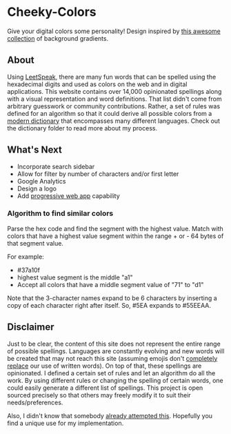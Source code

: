 # Cheeky-Colors
Give your digital colors some personality! Design inspired by [this awesome collection](https://github.com/webkul/coolhue) of background gradients.

## About
Using [LeetSpeak](https://en.wikipedia.org/wiki/Leet), there are many fun words that can be spelled using the hexadecimal digits and used as colors on the web and in digital applications. This website contains over 14,000 opinionated spellings along with a visual representation and word definitions. That list didn't come from arbitrary guesswork or community contributions. Rather, a set of rules was defined for an algorithm so that it could derive all possible colors from a [modern dictionary](https://dumps.wikimedia.org/enwiktionary/20170620/) that encompasses many different languages. Check out the dictionary folder to read more about my process.

 ## What's Next
  * Incorporate search sidebar
  * Allow for filter by number of characters and/or first letter
  * Google Analytics
  * Design a logo
  * Add [progressive web app](https://developers.google.com/web/fundamentals/engage-and-retain/web-app-manifest/) capability

### Algorithm to find similar colors
Parse the hex code and find the segment with the highest value. Match with colors that have a highest value segment within the range + or - 64 bytes of that segment value.

For example:
 * #37a10f
 * highest value segment is the middle "a1"
 * Accept all colors that have a middle segment value of "71" to "d1"
 
 Note that the 3-character names expand to be 6 characters by inserting a copy of each character right after itself. So, #5EA expands to #55EEAA. 
 
## Disclaimer
Just to be clear, the content of this site does not represent the entire range of possible spellings. Languages are constantly evolving and new words will be created that may not reach this site (assuming emojis don't [completely replace](https://www.thesocialclinic.com/are-emojis-replacing-words/) our use of written words). On top of that, these spellings are opinionated. I defined a certain set of rules and let an algorithm do all the work. By using different rules or changing the spelling of certain words, one could easily generate a different list of spellings. This project is open sourced precisely so that others may freely modify it to suit their needs/preferences.

Also, I didn't know that somebody [already attempted this](bada55.io). Hopefully you find a unique use for my implementation.
